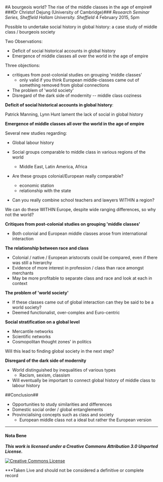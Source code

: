 #A bourgeois world? The rise of the middle classes in the age of empire#
###Dr Christof Dejung (University of Cambridge)###
*Research Seminar Series, Sheffield Hallam University. Sheffield*
4 February 2015, 5pm

Possible to undertake social history in global history: a case study of middle class / bourgeois society

Two Observations:
  
+ Deficit of social historical accounts in global history  
+ Emergence of middle classes all over the world in the age of empire

Three objections:
  
+ critiques from post-colonial studies on grouping 'middle classes'    
  + only valid if you think European middle-classes came out of something removed from global connections  
+ The problem of 'world society'  
+ Disregard of the dark side of modernity -- middle class coziness 

**Deficit of social historical accounts in global history**:

Patrick Manning, Lynn Hunt lament the lack of social in global history

**Emergence of middle classes all over the world in the age of empire**

Several new studies regarding:

+ Global labour history
+ Social groups comparable to middle class in various regions of the world
  +  Middle East, Latin America, Africa

+ Are these groups colonial/European really comparable?
  + economic station 
  + relationship with the state
+ Can you really combine school teachers and lawyers WITHIN a region?

We can do these WITHIN Europe, despite wide ranging differences, so why not the world?

**Critiques from post-colonial studies on grouping 'middle classes'**

+ Both colonial and European middle classes arose from international interaction

**The relationship between race and class**

+ Colonial / native / European aristocrats could be compared, even if there was still a hierarchy
+ Evidence of more interest in profession / class than race amongst merchants
+ May be more profitable to separate class and race and look at each in context

**The problem of 'world society'**

+ If these classes came out of global interaction can they be said to be a world society?
+ Deemed functionalist, over-complex and Euro-centric

**Social stratification on a global level**

+ Mercantile networks
+ Scientific networks
+ Cosmopolitan thought zones' in politics

Will this lead to finding global society in the next step?

**Disregard of the dark side of modernity**

+ World distinguished by inequalities of various types
  + Racism, sexism, classism
+ Will eventually be important to connect global history of middle class to labour history

##Conclusion##

+ Opportunities to study similarities and differences
+ Domestic social order / global entanglements 
+ Provincialising concepts such as class and society
  + European middle class not a ideal but rather the European version  

____
#### Nota Bene

***This work is licensed under a Creative Commons Attribution 3.0 Unported License.***

<a rel="license" href="http://creativecommons.org/licenses/by/3.0/"><img alt="Creative Commons License" style="border-width:0" src="http://i.creativecommons.org/l/by/3.0/88x31.png" /></a>

***Taken Live and should not be considered a definitive or complete record